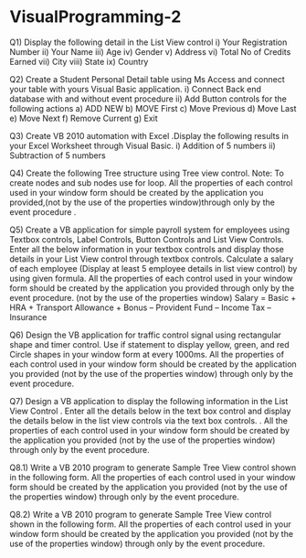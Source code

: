 # VisualProgramming-2

Q1)
Display the following detail in the List View control
i) Your Registration Number
ii) Your Name
iii) Age
iv) Gender
v) Address
vi) Total No of Credits Earned
vii) City
viii) State
ix) Country

Q2)
Create a Student Personal Detail table using Ms Access and connect your table with yours
Visual Basic application.
i) Connect Back end database with and without event procedure
ii) Add Button controls for the following actions
a) ADD NEW
b) MOVE First
c) Move Previous 
d) Move Last
e) Move Next
f) Remove Current 
g) Exit

Q3)
Create VB 2010 automation with Excel .Display the following results in your Excel
Worksheet through Visual Basic.
i) Addition of 5 numbers
ii) Subtraction of 5 numbers

Q4)
Create the following Tree structure using Tree view control. Note: To create nodes and sub
nodes use for loop.
All the properties of each control used in your window form should be created by the application you provided,(not by the use of the properties window)through only by the event procedure .

Q5)
Create a VB application for simple payroll system for employees using Textbox controls, Label Controls, Button Controls and List View Controls. Enter all the below information in your textbox controls and display those details in your List View control through textbox controls. Calculate a salary of each employee (Display at least 5 employee details in list view control) by using given formula. All the properties of each control used in your window form should be created by the application you provided through only by the event procedure. (not by the use of the properties window)
Salary = Basic + HRA + Transport Allowance + Bonus – Provident Fund – Income Tax – Insurance

Q6)
Design the VB application for traffic control signal using rectangular shape and timer control. Use if statement to display yellow, green, and red Circle shapes in your window form at every 1000ms. All the properties of each control used in your window form should be created by the application you provided (not by the use of the properties window) through only by the event procedure.

Q7)
Design a VB application to display the following information in the List View Control . Enter all the details below in the text box control and display the details below in the list view controls via the text box controls. . All the properties of each control used in your window form should be created by the application you provided (not by the use of the properties window) through only by the event procedure.

Q8.1)
Write a VB 2010 program to generate Sample Tree View control shown in the following form. All the properties of each control used in your window form should be created by the application you provided (not by the use of the properties window) through only by the event procedure.

Q8.2)
Write a VB 2010 program to generate Sample Tree View control shown in the following form. All the properties of each control used in your window form should be created by the application you provided (not by the use of the properties window) through only by the event procedure.


